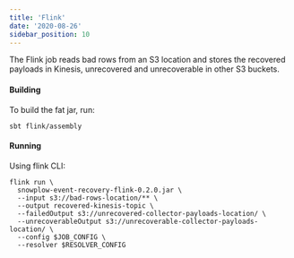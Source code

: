 ```yaml
---
title: 'Flink'
date: '2020-08-26'
sidebar_position: 10
---
```


The Flink job reads bad rows from an S3 location and stores the recovered payloads in Kinesis, unrecovered and unrecoverable in other S3 buckets.

#### Building

To build the fat jar, run:

```
sbt flink/assembly
```

#### Running

Using flink CLI:

```
flink run \
  snowplow-event-recovery-flink-0.2.0.jar \
  --input s3://bad-rows-location/** \
  --output recovered-kinesis-topic \
  --failedOutput s3://unrecovered-collector-payloads-location/ \
  --unrecoverableOutput s3://unrecoverable-collector-payloads-location/ \
  --config $JOB_CONFIG \
  --resolver $RESOLVER_CONFIG
```
